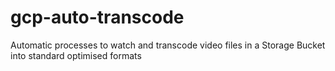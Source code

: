 # gcp-auto-transcode
Automatic processes to watch and transcode video files in a Storage Bucket into standard optimised formats
